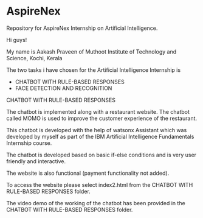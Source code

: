 # AspireNex
Repository for AspireNex Internship on Artificial Intelligence.

Hi guys!

My name is Aakash Praveen of Muthoot Institute of Technology and Science, Kochi, Kerala

The two tasks i have chosen for the Artificial Intelligence Internship is 
+ CHATBOT WITH RULE-BASED RESPONSES
+ FACE DETECTION AND RECOGNITION


CHATBOT WITH RULE-BASED RESPONSES


The chatbot is implemented along with a restaurant website. The chatbot called MOMO is used to improve the customer experience of the restaurant. 

This chatbot is developed with the help of watsonx Assistant which was developed by myself as part of the IBM Artificial Intelligence Fundamentals Internship course.

The chatbot is developed based on basic if-else conditions and is very user friendly and interactive.

The website is also functional (payment functionality not added).

To access the website please select index2.html from the CHATBOT WITH RULE-BASED RESPONSES folder.

The video demo of the working of the chatbot has been provided in the CHATBOT WITH RULE-BASED RESPONSES folder.
